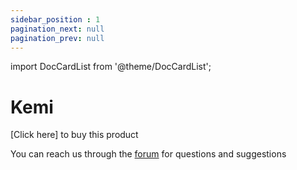 ```yaml
---
sidebar_position : 1
pagination_next: null
pagination_prev: null
---
```


import DocCardList from '@theme/DocCardList';


# Kemi

[Click here] to buy this product

You can reach us through the [forum](https://forum.degzrobotics.com/) for questions and suggestions
<DocCardList />
